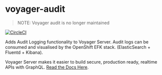 # voyager-audit

> NOTE: Voyager audit is no longer maintained

[![CircleCI](https://circleci.com/gh/aerogear/voyager-server.svg?style=svg)](https://circleci.com/gh/aerogear/voyager-server)

Adds Audit Logging functionality to Voyager Server. Audit logs can be consumed and visualised by the OpenShift EFK stack. (ElasticSearch + Fluentd + Kibana).

Voyager Server makes it easier to build secure, production ready, realtime APIs with GraphQL. [Read the Docs Here](https://github.com/aerogear/voyager-server).
